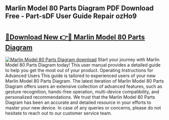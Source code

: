 ## Marlin Model 80 Parts Diagram PDF Download Free - Part-sDF User Guide Repair ozHo9

# <h2><a href="http://dfkv8w.blite.top/?on=Marlin+Model+80+Parts+Diagram">🔗Download New 👉🔴 Marlin Model 80 Parts Diagram</a></h2>

[![Marlin Model 80 Parts Diagram download](https://i.imgur.com/lujVjoI.png)](http://dfkv8w.blite.top/?on=Marlin+Model+80+Parts+Diagram)
Start your journey with Marlin Model 80 Parts Diagram today! This user manual provides a detailed guide to help you get the most out of your product. Operating Instructions for Advanced Users This guide is tailored to experienced users of your new Marlin Model 80 Parts Diagram. The latest iteration of Marlin Model 80 Parts Diagram offers users an extensive collection of advanced features, such as gesture recognition, hands-free operation, multi-device compatibility, and personalized recommendations. We trust that the Marlin Model 80 Parts Diagram has been an accurate and detailed resource in your efforts to master your new device. In case of any queries or concerns, please do not hesitate to reach out to our customer service team.
